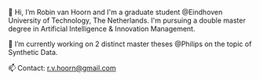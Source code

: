 👋 Hi, I’m Robin van Hoorn and I'm a graduate student @Eindhoven University of Technology, The Netherlands. I'm pursuing a double master degree in Artificial Intelligence & Innovation Management.  

🌱 I’m currently working on 2 distinct master theses @Philips on the topic of Synthetic Data.

📫 Contact: r.v.hoorn@gmail.com

<!---
rdvhoorn/rdvhoorn is a ✨ special ✨ repository because its `README.md` (this file) appears on your GitHub profile.
You can click the Preview link to take a look at your changes.
--->
